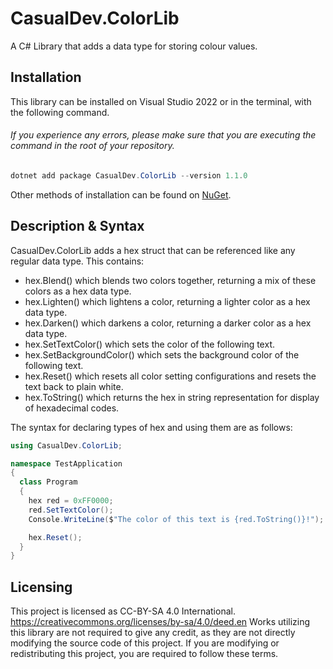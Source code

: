 # CasualDev.ColorLib
A C# Library that adds a data type for storing colour values.

## Installation
This library can be installed on Visual Studio 2022 or in the terminal, with the following command.
###### If you experience any errors, please make sure that you are executing the command in the root of your repository.

```powershell
dotnet add package CasualDev.ColorLib --version 1.1.0
```

Other methods of installation can be found on [NuGet](https://www.nuget.org/packages/CasualDev.ColorLib/).

## Description & Syntax
CasualDev.ColorLib adds a hex struct that can be referenced like any regular data type. This contains:
- hex.Blend() which blends two colors together, returning a mix of these colors as a hex data type.
- hex.Lighten() which lightens a color, returning a lighter color as a hex data type.
- hex.Darken() which darkens a color, returning a darker color as a hex data type.
- hex.SetTextColor() which sets the color of the following text.
- hex.SetBackgroundColor() which sets the background color of the following text.
- hex.Reset() which resets all color setting configurations and resets the text back to plain white.
- hex.ToString() which returns the hex in string representation for display of hexadecimal codes.

The syntax for declaring types of hex and using them are as follows:
```cs
using CasualDev.ColorLib;

namespace TestApplication
{
  class Program
  {
    hex red = 0xFF0000;
    red.SetTextColor();
    Console.WriteLine($"The color of this text is {red.ToString()}!");

    hex.Reset();
  }
}
```

## Licensing
This project is licensed as CC-BY-SA 4.0 International. https://creativecommons.org/licenses/by-sa/4.0/deed.en
Works utilizing this library are not required to give any credit, as they are not directly modifying the source code of this project. If you are modifying or redistributing this project, you are required to follow these terms.
